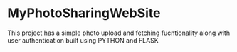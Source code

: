 # MyPhotoSharingWebSite
This project has a simple photo upload and fetching fucntionality along with user authentication built using PYTHON and FLASK

